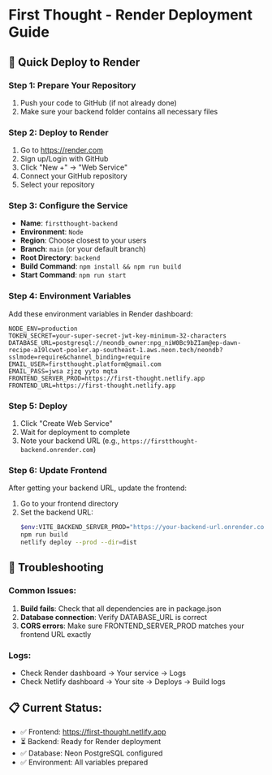 # First Thought - Render Deployment Guide

## 🚀 Quick Deploy to Render

### Step 1: Prepare Your Repository
1. Push your code to GitHub (if not already done)
2. Make sure your backend folder contains all necessary files

### Step 2: Deploy to Render
1. Go to https://render.com
2. Sign up/Login with GitHub
3. Click "New +" → "Web Service"
4. Connect your GitHub repository
5. Select your repository

### Step 3: Configure the Service
- **Name**: `firstthought-backend`
- **Environment**: `Node`
- **Region**: Choose closest to your users
- **Branch**: `main` (or your default branch)
- **Root Directory**: `backend`
- **Build Command**: `npm install && npm run build`
- **Start Command**: `npm run start`

### Step 4: Environment Variables
Add these environment variables in Render dashboard:

```
NODE_ENV=production
TOKEN_SECRET=your-super-secret-jwt-key-minimum-32-characters
DATABASE_URL=postgresql://neondb_owner:npg_niW0Bc9bZIam@ep-dawn-recipe-a19lcwot-pooler.ap-southeast-1.aws.neon.tech/neondb?sslmode=require&channel_binding=require
EMAIL_USER=firstthought.platform@gmail.com
EMAIL_PASS=jwsa zjzq yyto mqta
FRONTEND_SERVER_PROD=https://first-thought.netlify.app
FRONTEND_URL=https://first-thought.netlify.app
```

### Step 5: Deploy
1. Click "Create Web Service"
2. Wait for deployment to complete
3. Note your backend URL (e.g., `https://firstthought-backend.onrender.com`)

### Step 6: Update Frontend
After getting your backend URL, update the frontend:

1. Go to your frontend directory
2. Set the backend URL:
   ```bash
   $env:VITE_BACKEND_SERVER_PROD="https://your-backend-url.onrender.com"
   npm run build
   netlify deploy --prod --dir=dist
   ```

## 🔧 Troubleshooting

### Common Issues:
1. **Build fails**: Check that all dependencies are in package.json
2. **Database connection**: Verify DATABASE_URL is correct
3. **CORS errors**: Make sure FRONTEND_SERVER_PROD matches your frontend URL exactly

### Logs:
- Check Render dashboard → Your service → Logs
- Check Netlify dashboard → Your site → Deploys → Build logs

## 📋 Current Status:
- ✅ Frontend: https://first-thought.netlify.app
- ⏳ Backend: Ready for Render deployment
- ✅ Database: Neon PostgreSQL configured
- ✅ Environment: All variables prepared
